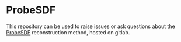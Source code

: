 # ProbeSDF

This repository can be used to raise issues or ask questions about the [ProbeSDF](https://gitlab.inria.fr/projects-morpheo/ProbeSDF) reconstruction method, hosted on gitlab.





